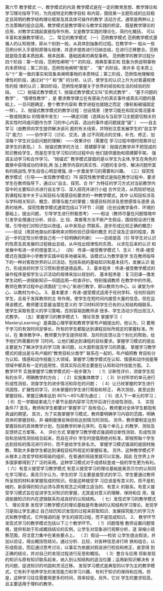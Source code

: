 第六节 教学模式
一、教学模式的内涵
教学模式是在一定的教育思想、教学理论和学习理论指导下的，为完成特定的教学目标
和内容，围绕某一主题形成的比较稳定且简明的教学结构理论框架及其具体可操作的教学
活动方式，通常是两种以上方法策略的组合运用。教学模式是教学理论与教学实践的桥梁，
既是教学理论的应用，对教学实践起直接指导作用，又是教学实践的理论化、简约化概括，
可以丰富和发展教学理论。
二、常见的教学模式
（一）范例教学模式
范例教学模式遵循人的认知规律，即从个别到一般，从具体到抽象的过程。在教学中一
般从一些范例分析入手感知原理与规律，并逐步提炼进行归纳总结，在进行迁移整合。范例
就是隐含着本质因素、根本因素、基础因素的典型事例。
范例教学的教学过程分四个阶段：第一阶段，范例性阐明“个” 的阶段，用典型事实和
现象为例说明事物的本质特征；第二阶段，范例性地阐明“类型” 、 “类” 的阶段，用许多
在本质上与“个” 案一致的事实和现象来阐明事物的本质特征；第三阶段，范例性地理解规
律性的阶段，通过对“个” 和“类” 的分析、认识，使学生的认识上升为对普遍规律性的规
律的认识；第四阶段，范例性地掌握关于世界的经验和生活的经验的阶段。
（二）抛锚式教学模式
1、抛锚式教学模式又叫“实例式教学” 、 “基于问题的教学” 、 “情境性教学” ，是
要求教学建立在有感染力的真实事件或真实问题的基础上，一旦问题确定，整个教学内容和
教学进程也就随之而定（像轮船被锚固定一样）。
2、抛锚式教学模式的教学过程：创设情景（使学习能在和现实情况基本一致或相类似
的情境中发生） ——确定问题（选择出与当前学习主题密切相关的真实性时间或问题作为学
习的中心内容，选出的事件或问题就是“锚” ） ——自主学习（由教师向学生提供解决该问
题的有关线索，并特别注意发展学生的“自主学习” 能力） ——协作学习（讨论、交流，通
过不同观点的交锋，补充、修正、加深每个学生对当前问题的理解） ——效果评价（需要在
学习过程中随时观察并记录学生的表现。）
3、抛锚式教学的方法：
搭建脚手架：抛描式教学并不把现成的知识教给学生，而是在学生学习知识的过程中向
他们提供援助和搭建脚手架。 强调主动学习和合作学习。
“抛锚式” 教学模式提倡的是以学生为主体,学生在角色的置换中获得成功的体验,再
加上教学内容的真实性、问题的复杂性、解决问题所富有的挑战性,学生自信心明显增强,
进一步激发学习的需要和兴趣。
（三）探究性教学模式（引导——发现教学模式）76
探究性教学模式是指在教学过程中，要求学生在教师指导下，通过以“自主、探究、合
作” 为特征的学习方式对当前教学内容中的主要知识点进行自主学习、深入探究并进行小组
合作交流，从而较好地达到课程标准中关于认知目标与情感目标要求的一种教学模式。其中
认知目标涉及与学科相关知识、概念、原理与能力的掌握；情感目标则涉及思想感情与道德
品质的培养。
探究性教学模式通常包括以下环节：问题（在创设教学条件、环境的基础上，提出问题，
引导学生进行积极思考） ——假设（教师尽量在问题情境中引发学会僧通过分析、综合、比
较、类推等方法不断产生假设，围绕假设进行推理，引导他们对知识加以改组，从中发现必
然联系，逐步形成比较正确的概念） ——验证（用其他类似的事例来对照检验已获得的概念
的正误及正误的程度，靠近一步的定性分析使自己有一个较明确的判断） ——总结提高（引
导学生对认识的性质及其发展的过程做出总结，从中找出规律性的东西， 以求在后来的认识
和发展中有进一步的借鉴意义。）
（四） 传递—接受教学模式
1、含义：传递-接受模式在我国中小学教学实践中较多地被采用。该模式认为教学是学
生在教师指导下的一种对客观世界的认识活动，包括系统的基础知识和基本技巧，发展认识
能力，形成良好的学习习惯和思想道德品质。
2、基本程序：传递-接受教学模式的操作程序是按学生认识活动的规律来加以规划的，
基本程序是：复习旧课—激发学生动机—讲授新知识—巩固运用—检查评价。特别强调教师
在教学中的作用，教师在教学过程中必须围绕“三中心”来进行教学，即以教师为中心、以
课堂为中心、以教材为中心。
3、基本要求：传递-接受模式适用于任何学科、任何阶段的学生，且易于发挥教师的主
导作用，使学生在短时间内接受大量的信息。但在运用该模式，教师要注意酱油潜在意义的
学习材料同学生已有的认知结构相联系，使学生采取有意义的学习策略，否则容易因教师讲
授多、学生活动少而出现注入式教学。
（五）掌握学习的教学模式
1、 理论背景
掌握学习（ MasteryLearning）是美国心理学家和教育学家布卢姆提出的，他认为，只
要用于学习的有效时间足够长，所有的学生都能达到课程目标所规定的掌握标准。所以，在
集体教学中，教师要为学生提供经常、及时的反馈以及个别化的帮助，给予他们所需要的学
习时间，让他们都达到课程的目标要求。掌握学习模式的提出主要是为了解决学生的学习效
率问题，以大面积提高学习的质量。
掌握学习教学模式的提出是与布卢姆的“教育目标分类学” 联系在一起的，布卢姆把教
育目标分为认知、情感和动作技能三大领域，掌握学习教学模式在认知、情感和动作技能等
领域中都具有一定的适用性，但其实际应用主要是在认知和动作技能方面。
2、 教学环节
实施掌握学习教学模式的一般步骤为：
（ 1）诊断性评价，测查学生现有的水平，明确教学的方向；
（ 2）实施集体教学；
（ 3）针对所学的单元进行形成性测验，测查学生的进步情况和存在的问题；
（ 4）让已经掌握的学生进行巩固性、扩展性的学习，对未掌握的学生进行帮助和矫正，
再次测验，直至达到掌握目标，掌握正确率达到 80%～85%即为通过；
（ 5）进入下一单元的学习；
（ 6）在一学期结束或几个章节全部内容学习完毕后进行总结性测验。
3、 实现条件77
首先，教师和学生都要对“掌握学习” 抱有信心，教师要对全体学生都抱有真诚的期望。
其次，为了实施掌握学习模式，教师要明确学习内容的范围，明确具体的掌握目标，并
编制能够反映目标达到情况的测验。
另外，教师要制定达到掌握目标的具体教学计划，包括教学的单元序列、在每个单元上
的教学、测验及反馈矫正方案等。
4、 评价方式
掌握学习教学模式强调把诊断性测验、形成性测验和总结性测验结合起来，而且在评价
学生时提倡用绝对标准，即按照每个学生达到目标的情况进行评价，而不是给学生排名次。
掌握学习模式强调的是因材施教，帮助大多数学生都达到课程目标所规定的掌握标准。
另外，这种教学模式不从根本上改变学校和班级的组织，在普通的班级里就可以实施，因此
在世界上许多国家都得到了广泛的采用。这种学习模式对于成绩较差或一般的学生更为有利。
（ 六）有意义接受学习教学模式
有意义接受学习的理论基础是奥苏贝尔的认知同化学习理论。奥苏贝尔认为，学生的学
习主要是接受式的学习，学生要通过教师所呈现的材料来掌握现成的知识。但是这种接受学
习应该是有意义的，而不是机械的，新获得的知识必须与原有观念之间建立适当的、有意义
的联系。有意义接受学习模式旨在促进学生对知识的掌握，尤其是对意义的理解、保持和应
用，强调依据知识的内在逻辑联系形成良好的认知结构。
（ 七）发现式学习的教学模式
1、 理论背景
发现学习教学模式的理论基础是布鲁纳的认知结构学习理论。发现学习是指让学生通过
自己经历知识发现的过程来获取知识、发展探究能力的学习方式和教学模式，它所强调的是
学生的探究过程，而不是现成知识。
2、 教学环节
发现式学习的教学模式包括以下三个教学环节。
（ 1）问题情境
教师设置问题情境，提供有助于形成概括结论的实例，让学生对现象进行观察分析，逐
渐缩小观察范围，将注意力集中在某些要点上。
（ 2）假设——检验
让学生提出假说，并加以验证，得出概括性结论。通过分析、比较，对各种信息进行转
换和组合，以形成假说，而后通过思考讨论，以事实为依据对假说进行检验和修正，直至得
到正确的结论，并对自己的发现过程进行反思和概括。
（ 3）整合与应用
将新发现的知识与原有知识联系起来，纳入到认知结构的适当位置；运用新知识解决有
关的问题，促进知识的巩固和灵活迁移。
发现学习模式是典型的以学为主的教学模式。它有利于培养学生的发现能力和学习兴趣，
有利于知识的保持和应用。但是，这种学习往往需要用更多的时间，效率较低，另外，它对
学生的要求较高，且主要适用于理科的教学。
